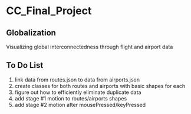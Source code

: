# CC_Final_Project

## Globalization
Visualizing global interconnectedness through flight and airport data

## To Do List

1. link data from routes.json to data from airports.json
2. create classes for both routes and airports with basic shapes for each
3. figure out how to efficiently eliminate duplicate data
4. add stage #1 motion to routes/airports shapes
5. add stage #2 motion after mousePressed/keyPressed

